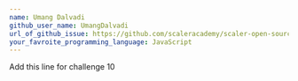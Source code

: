 ```yaml
---
name: Umang Dalvadi
github_user_name: UmangDalvadi
url_of_github_issue: https://github.com/scaleracademy/scaler-open-source-september-challenge/issues/405
your_favroite_programming_language: JavaScript
---
```


Add this line for challenge 10 